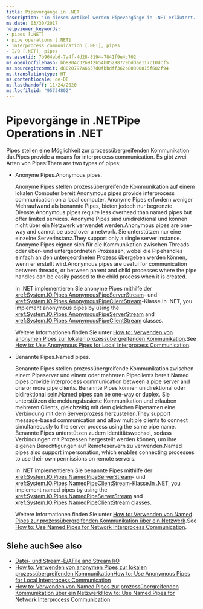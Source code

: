 ```yaml
---
title: Pipevorgänge in .NET
description: 'In diesem Artikel werden Pipevorgänge in .NET erläutert. Pipes stellen eine Möglichkeit zur prozessübergreifenden Kommunikation dar. Es gibt zwei Arten von Pipes: anonyme sowie benannte Pipes.'
ms.date: 03/30/2017
helpviewer_keywords:
- pipes [.NET]
- pipe operations [.NET]
- interprocess communication [.NET], pipes
- I/O [.NET], pipes
ms.assetid: 7b964ebd-7a4f-4d28-8194-7841f9e4c702
ms.openlocfilehash: bb8804c32b9f2b54b05298779bddae117c10dcf5
ms.sourcegitcommit: d8020797a6657d0fbbdff362b80300815f682f94
ms.translationtype: HT
ms.contentlocale: de-DE
ms.lasthandoff: 11/24/2020
ms.locfileid: "95734802"
---
```

# <a name="pipe-operations-in-net"></a><span data-ttu-id="8ea3f-105">Pipevorgänge in .NET</span><span class="sxs-lookup"><span data-stu-id="8ea3f-105">Pipe Operations in .NET</span></span>

<span data-ttu-id="8ea3f-106">Pipes stellen eine Möglichkeit zur prozessübergreifenden Kommunikation dar.</span><span class="sxs-lookup"><span data-stu-id="8ea3f-106">Pipes provide a means for interprocess communication.</span></span> <span data-ttu-id="8ea3f-107">Es gibt zwei Arten von Pipes:</span><span class="sxs-lookup"><span data-stu-id="8ea3f-107">There are two types of pipes:</span></span>  
  
- <span data-ttu-id="8ea3f-108">Anonyme Pipes.</span><span class="sxs-lookup"><span data-stu-id="8ea3f-108">Anonymous pipes.</span></span>  
  
     <span data-ttu-id="8ea3f-109">Anonyme Pipes stellen prozessübergreifende Kommunikation auf einem lokalen Computer bereit.</span><span class="sxs-lookup"><span data-stu-id="8ea3f-109">Anonymous pipes provide interprocess communication on a local computer.</span></span> <span data-ttu-id="8ea3f-110">Anonyme Pipes erfordern weniger Mehraufwand als benannte Pipes, bieten jedoch nur begrenzte Dienste.</span><span class="sxs-lookup"><span data-stu-id="8ea3f-110">Anonymous pipes require less overhead than named pipes but offer limited services.</span></span> <span data-ttu-id="8ea3f-111">Anonyme Pipes sind unidirektional und können nicht über ein Netzwerk verwendet werden.</span><span class="sxs-lookup"><span data-stu-id="8ea3f-111">Anonymous pipes are one-way and cannot be used over a network.</span></span> <span data-ttu-id="8ea3f-112">Sie unterstützen nur eine einzelne Serverinstanz.</span><span class="sxs-lookup"><span data-stu-id="8ea3f-112">They support only a single server instance.</span></span> <span data-ttu-id="8ea3f-113">Anonyme Pipes eignen sich für die Kommunikation zwischen Threads oder über- und untergeordneten Prozessen, wobei die Pipehandles einfach an den untergeordneten Prozess übergeben werden können, wenn er erstellt wird.</span><span class="sxs-lookup"><span data-stu-id="8ea3f-113">Anonymous pipes are useful for communication between threads, or between parent and child processes where the pipe handles can be easily passed to the child process when it is created.</span></span>  
  
     <span data-ttu-id="8ea3f-114">In .NET implementieren Sie anonyme Pipes mithilfe der <xref:System.IO.Pipes.AnonymousPipeServerStream>- und <xref:System.IO.Pipes.AnonymousPipeClientStream>-Klasse.</span><span class="sxs-lookup"><span data-stu-id="8ea3f-114">In .NET, you implement anonymous pipes by using the <xref:System.IO.Pipes.AnonymousPipeServerStream> and <xref:System.IO.Pipes.AnonymousPipeClientStream> classes.</span></span>  
  
     <span data-ttu-id="8ea3f-115">Weitere Informationen finden Sie unter [How to: Verwenden von anonymen Pipes zur lokalen prozessübergreifenden Kommunikation](how-to-use-anonymous-pipes-for-local-interprocess-communication.md).</span><span class="sxs-lookup"><span data-stu-id="8ea3f-115">See [How to: Use Anonymous Pipes for Local Interprocess Communication](how-to-use-anonymous-pipes-for-local-interprocess-communication.md).</span></span>  
  
- <span data-ttu-id="8ea3f-116">Benannte Pipes.</span><span class="sxs-lookup"><span data-stu-id="8ea3f-116">Named pipes.</span></span>  
  
     <span data-ttu-id="8ea3f-117">Benannte Pipes stellen prozessübergreifende Kommunikation zwischen einem Pipeserver und einem oder mehreren Pipeclients bereit.</span><span class="sxs-lookup"><span data-stu-id="8ea3f-117">Named pipes provide interprocess communication between a pipe server and one or more pipe clients.</span></span> <span data-ttu-id="8ea3f-118">Benannte Pipes können unidirektional oder bidirektional sein.</span><span class="sxs-lookup"><span data-stu-id="8ea3f-118">Named pipes can be one-way or duplex.</span></span> <span data-ttu-id="8ea3f-119">Sie unterstützen die meldungsbasierte Kommunikation und erlauben mehreren Clients, gleichzeitig mit dem gleichen Pipenamen eine Verbindung mit dem Serverprozess herzustellen.</span><span class="sxs-lookup"><span data-stu-id="8ea3f-119">They support message-based communication and allow multiple clients to connect simultaneously to the server process using the same pipe name.</span></span> <span data-ttu-id="8ea3f-120">Benannte Pipes unterstützen zudem Identitätswechsel, sodass Verbindungen mit Prozessen hergestellt werden können, um ihre eigenen Berechtigungen auf Remoteservern zu verwenden.</span><span class="sxs-lookup"><span data-stu-id="8ea3f-120">Named pipes also support impersonation, which enables connecting processes to use their own permissions on remote servers.</span></span>  
  
     <span data-ttu-id="8ea3f-121">In .NET implementieren Sie benannte Pipes mithilfe der <xref:System.IO.Pipes.NamedPipeServerStream>- und <xref:System.IO.Pipes.NamedPipeClientStream>-Klasse.</span><span class="sxs-lookup"><span data-stu-id="8ea3f-121">In .NET, you implement named pipes by using the <xref:System.IO.Pipes.NamedPipeServerStream> and <xref:System.IO.Pipes.NamedPipeClientStream> classes.</span></span>  
  
     <span data-ttu-id="8ea3f-122">Weitere Informationen finden Sie unter [How to: Verwenden von Named Pipes zur prozessübergreifenden Kommunikation über ein Netzwerk](how-to-use-named-pipes-for-network-interprocess-communication.md).</span><span class="sxs-lookup"><span data-stu-id="8ea3f-122">See [How to: Use Named Pipes for Network Interprocess Communication](how-to-use-named-pipes-for-network-interprocess-communication.md).</span></span>  
  
## <a name="see-also"></a><span data-ttu-id="8ea3f-123">Siehe auch</span><span class="sxs-lookup"><span data-stu-id="8ea3f-123">See also</span></span>

- [<span data-ttu-id="8ea3f-124">Datei- und Stream-E/A</span><span class="sxs-lookup"><span data-stu-id="8ea3f-124">File and Stream I/O</span></span>](index.md)
- [<span data-ttu-id="8ea3f-125">How to: Verwenden von anonymen Pipes zur lokalen prozessübergreifenden Kommunikation</span><span class="sxs-lookup"><span data-stu-id="8ea3f-125">How to: Use Anonymous Pipes for Local Interprocess Communication</span></span>](how-to-use-anonymous-pipes-for-local-interprocess-communication.md)
- [<span data-ttu-id="8ea3f-126">How to: Verwenden von Named Pipes zur prozessübergreifenden Kommunikation über ein Netzwerk</span><span class="sxs-lookup"><span data-stu-id="8ea3f-126">How to: Use Named Pipes for Network Interprocess Communication</span></span>](how-to-use-named-pipes-for-network-interprocess-communication.md)
